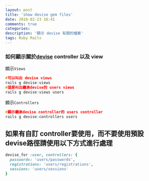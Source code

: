 ```yaml
---
layout: post
title: 'show devise gem files'
date: 2018-02-23 16:41
comments: true
categories:
description: '顯示 devise 有關的檔案'
tags: Ruby Rails
---
```

### 如何顯示關於[devise](https://github.com/plataformatec/devise#getting-started) controller 以及 view
顯示`Views`
```c
#可以叫出 devise views
rails g devise:views
#這是叫出繼承devise的 users views
rails g devise:views users
```
顯示`Controllers`
```c
#顯示繼承devise controller的 users controller
rails g devise:controllers users
```
## 如果有自訂 controller要使用，而不要使用預設devise路徑請使用以下方式進行處理
```rb
devise_for :user, controllers: {
  passwords: 'users/passwords',
  registrations: 'users/registrations',
  sessions: 'users/sessions'
}
```
